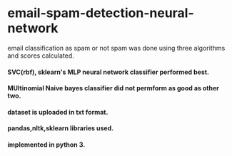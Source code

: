 # email-spam-detection-neural-network
email classification as spam or not spam was done using three algorithms and scores calculated.
#### SVC(rbf), sklearn's MLP neural network classifier performed best.
#### MUltinomial Naive bayes classifier did not permform as good as other two.
#### dataset is uploaded in txt format.
#### pandas,nltk,sklearn libraries used.
#### implemented in python 3.
